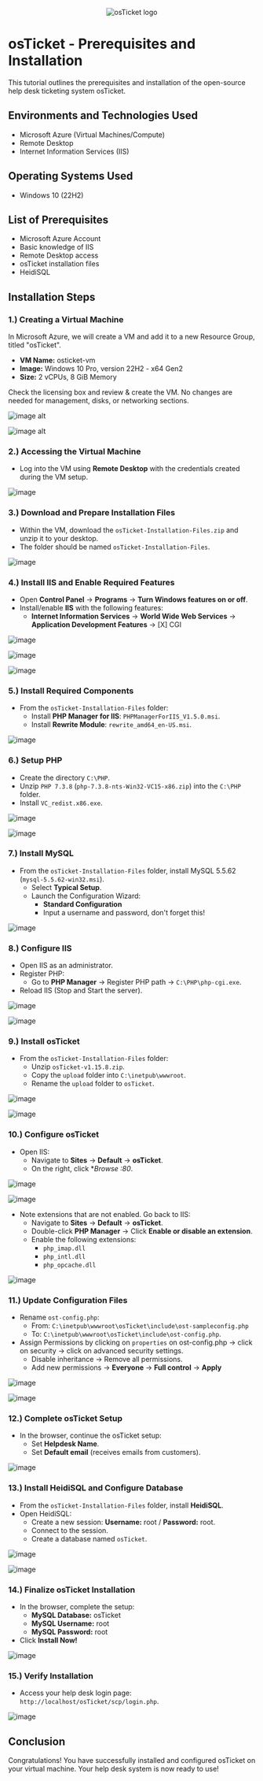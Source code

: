 
<p align="center">
<img src="https://i.imgur.com/Clzj7Xs.png" alt="osTicket logo"/>
</p>

<h1>osTicket - Prerequisites and Installation</h1>
This tutorial outlines the prerequisites and installation of the open-source help desk ticketing system osTicket.<br />




<h2>Environments and Technologies Used</h2>

- Microsoft Azure (Virtual Machines/Compute)
- Remote Desktop
- Internet Information Services (IIS)

<h2>Operating Systems Used </h2>

- Windows 10</b> (22H2)

<h2>List of Prerequisites</h2>

- Microsoft Azure Account
- Basic knowledge of IIS
- Remote Desktop access
- osTicket installation files
- HeidiSQL

<h2>Installation Steps</h2>
        
<h3>1.) Creating a Virtual Machine</h3>

In Microsoft Azure, we will create a VM and add it to a new Resource Group, titled "osTicket".

- **VM Name:** osticket-vm
- **Image:** Windows 10 Pro, version 22H2 - x64 Gen2
- **Size:** 2 vCPUs, 8 GiB Memory

Check the licensing box and review & create the VM. No changes are needed for management, disks, or networking sections.

![image alt](https://github.com/Edwin387/osticket-prereqs/blob/main/shot%2029.PNG?raw=true)

![image alt](https://github.com/Edwin387/osticket-prereqs/blob/main/shot%2030.PNG?raw=true)



<h3>2.) Accessing the Virtual Machine</h3>

- Log into the VM using **Remote Desktop** with the credentials created during the VM setup. 

![image](https://github.com/user-attachments/assets/89a075d3-dbe9-4489-b31a-0f5a5f648919)


<h3>3.) Download and Prepare Installation Files</h3>

- Within the VM, download the `osTicket-Installation-Files.zip` and unzip it to your desktop.
- The folder should be named `osTicket-Installation-Files`.

![image](https://github.com/Edwin387/osticket-prereqs/blob/main/Screenshot%203.PNG?raw=true) 


<h3>4.) Install IIS and Enable Required Features</h3>

- Open **Control Panel** -> **Programs** -> **Turn Windows features on or off**.
- Install/enable **IIS** with the following features:
  - **Internet Information Services** -> **World Wide Web Services** -> **Application Development Features** -> [X] CGI

![image](https://github.com/Edwin387/osticket-prereqs/blob/main/shot%204.PNG?raw=true)

![image](https://github.com/Edwin387/osticket-prereqs/blob/main/Screenshot%201.PNG?raw=true)

![image](https://github.com/Edwin387/osticket-prereqs/blob/main/Screenshot%202.PNG?raw=true)

<h3>5.) Install Required Components</h3>

- From the `osTicket-Installation-Files` folder:
  - Install **PHP Manager for IIS**: `PHPManagerForIIS_V1.5.0.msi`.
  - Install **Rewrite Module**: `rewrite_amd64_en-US.msi`.
 
![image](https://github.com/Edwin387/osticket-prereqs/blob/main/shot%208.PNG?raw=true)

<h3>6.) Setup PHP</h3>

- Create the directory `C:\PHP`.
- Unzip `PHP 7.3.8` (`php-7.3.8-nts-Win32-VC15-x86.zip`) into the `C:\PHP` folder.
- Install `VC_redist.x86.exe`.

![image](https://github.com/Edwin387/osticket-prereqs/blob/main/shot%2032.PNG?raw=true)

![image](https://github.com/Edwin387/osticket-prereqs/blob/main/shot%208.PNG?raw=true)

<h3>7.) Install MySQL</h3>

- From the `osTicket-Installation-Files` folder, install MySQL 5.5.62 (`mysql-5.5.62-win32.msi`).
  - Select **Typical Setup**.
  - Launch the Configuration Wizard:
    - **Standard Configuration**
    - Input a username and password, don't forget this!

![image](https://github.com/Edwin387/osticket-prereqs/blob/main/shot%209.PNG?raw=true)

<h3>8.) Configure IIS</h3>

- Open IIS as an administrator.
- Register PHP:
  - Go to **PHP Manager** -> Register PHP path -> `C:\PHP\php-cgi.exe`.
- Reload IIS (Stop and Start the server).

![image](https://github.com/Edwin387/osticket-prereqs/blob/main/shot%2033.PNG?raw=true)

![image](https://github.com/Edwin387/osticket-prereqs/blob/main/shot%2010.PNG?raw=true)

<h3>9.) Install osTicket</h3>

- From the `osTicket-Installation-Files` folder:
  - Unzip `osTicket-v1.15.8.zip`.
  - Copy the `upload` folder into `C:\inetpub\wwwroot`.
  - Rename the `upload` folder to `osTicket`.

![image](https://github.com/Edwin387/osticket-prereqs/blob/main/shot%2034.PNG?raw=true)

![image](https://github.com/Edwin387/osticket-prereqs/blob/main/shot%2012.PNG?raw=true)

<h3>10.) Configure osTicket</h3>

- Open IIS:
  - Navigate to **Sites** -> **Default** -> **osTicket**.
  - On the right, click **Browse *:80**.

![image](https://github.com/Edwin387/osticket-prereqs/blob/main/shot%2014.PNG?raw=true)

![image](https://github.com/Edwin387/osticket-prereqs/blob/main/shot%2015.PNG?raw=true)

- Note extensions that are not enabled. Go back to IIS:
  - Navigate to **Sites** -> **Default** -> **osTicket**.
  - Double-click **PHP Manager** -> Click **Enable or disable an extension**.
  - Enable the following extensions:
    - `php_imap.dll`
    - `php_intl.dll`
    - `php_opcache.dll`

![image](https://github.com/Edwin387/osticket-prereqs/blob/main/shot%2016.PNG?raw=true)

<h3>11.) Update Configuration Files</h3>

- Rename `ost-config.php`:
  - From: `C:\inetpub\wwwroot\osTicket\include\ost-sampleconfig.php`
  - To: `C:\inetpub\wwwroot\osTicket\include\ost-config.php`.
- Assign Permissions by clicking on `properties` on ost-config.php -> click on security -> click on advanced security settings.
  - Disable inheritance -> Remove all permissions.
  - Add new permissions -> **Everyone** -> **Full control** -> **Apply**

![image](https://github.com/Edwin387/osticket-prereqs/blob/main/shot%2017.PNG?raw=true)

![image](https://github.com/Edwin387/osticket-prereqs/blob/main/shot%2018.PNG?raw=true)

<h3>12.) Complete osTicket Setup</h3>

- In the browser, continue the osTicket setup:
  - Set **Helpdesk Name**.
  - Set **Default email** (receives emails from customers).

![image](https://github.com/Edwin387/osticket-prereqs/blob/main/shot%2019.PNG?raw=true)

<h3>13.) Install HeidiSQL and Configure Database</h3>

- From the `osTicket-Installation-Files` folder, install **HeidiSQL**.
- Open HeidiSQL:
  - Create a new session: **Username:** root / **Password:** root.
  - Connect to the session.
  - Create a database named `osTicket`.

![image](https://github.com/Edwin387/osticket-prereqs/blob/main/shot%2020.PNG?raw=true)

![image](https://github.com/Edwin387/osticket-prereqs/blob/main/shot%2021.PNG?raw=true)

<h3>14.) Finalize osTicket Installation</h3>

- In the browser, complete the setup:
  - **MySQL Database:** osTicket  
  - **MySQL Username:** root  
  - **MySQL Password:** root  
- Click **Install Now!**

![image](https://github.com/Edwin387/osticket-prereqs/blob/main/68747470733a2f2f692e696d6775722e636f6d2f6e69714f706f592e706e67%20(2).png?raw=true)

<h3>15.) Verify Installation</h3>

- Access your help desk login page: `http://localhost/osTicket/scp/login.php`.

![image](https://github.com/Edwin387/osticket-prereqs/blob/main/shot%2035.PNG?raw=true)

<h2>Conclusion</h2>

Congratulations! You have successfully installed and configured osTicket on your virtual machine. Your help desk system is now ready to use!

<br />
